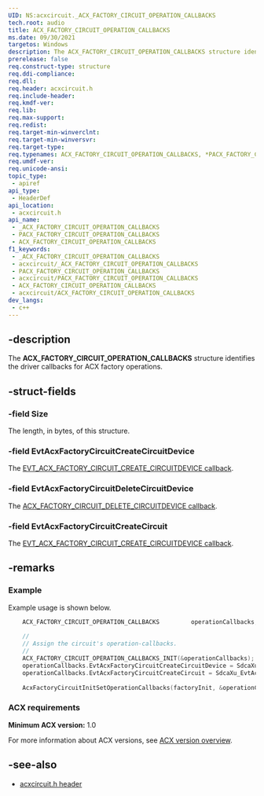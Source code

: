 ```yaml
---
UID: NS:acxcircuit._ACX_FACTORY_CIRCUIT_OPERATION_CALLBACKS
tech.root: audio
title: ACX_FACTORY_CIRCUIT_OPERATION_CALLBACKS
ms.date: 09/30/2021
targetos: Windows
description: The ACX_FACTORY_CIRCUIT_OPERATION_CALLBACKS structure identifies the driver callbacks for ACX factory operations.
prerelease: false
req.construct-type: structure
req.ddi-compliance: 
req.dll: 
req.header: acxcircuit.h
req.include-header: 
req.kmdf-ver: 
req.lib: 
req.max-support: 
req.redist: 
req.target-min-winverclnt: 
req.target-min-winversvr: 
req.target-type: 
req.typenames: ACX_FACTORY_CIRCUIT_OPERATION_CALLBACKS, *PACX_FACTORY_CIRCUIT_OPERATION_CALLBACKS
req.umdf-ver: 
req.unicode-ansi: 
topic_type:
 - apiref
api_type:
 - HeaderDef
api_location:
 - acxcircuit.h
api_name:
 - _ACX_FACTORY_CIRCUIT_OPERATION_CALLBACKS
 - PACX_FACTORY_CIRCUIT_OPERATION_CALLBACKS
 - ACX_FACTORY_CIRCUIT_OPERATION_CALLBACKS
f1_keywords:
 - _ACX_FACTORY_CIRCUIT_OPERATION_CALLBACKS
 - acxcircuit/_ACX_FACTORY_CIRCUIT_OPERATION_CALLBACKS
 - PACX_FACTORY_CIRCUIT_OPERATION_CALLBACKS
 - acxcircuit/PACX_FACTORY_CIRCUIT_OPERATION_CALLBACKS
 - ACX_FACTORY_CIRCUIT_OPERATION_CALLBACKS
 - acxcircuit/ACX_FACTORY_CIRCUIT_OPERATION_CALLBACKS
dev_langs:
 - c++
---
```


## -description

The **ACX_FACTORY_CIRCUIT_OPERATION_CALLBACKS** structure identifies the driver callbacks for ACX factory operations.

## -struct-fields

### -field Size

The length, in bytes, of this structure.

### -field EvtAcxFactoryCircuitCreateCircuitDevice

The [EVT_ACX_FACTORY_CIRCUIT_CREATE_CIRCUITDEVICE callback](nc-acxcircuit-evt_acx_factory_circuit_create_circuitdevice.md).

### -field EvtAcxFactoryCircuitDeleteCircuitDevice

The [ACX_FACTORY_CIRCUIT_DELETE_CIRCUITDEVICE callback](nc-acxcircuit-evt_acx_factory_circuit_delete_circuitdevice.md).

### -field EvtAcxFactoryCircuitCreateCircuit

The [EVT_ACX_FACTORY_CIRCUIT_CREATE_CIRCUITDEVICE callback](nc-acxcircuit-evt_acx_factory_circuit_create_circuitdevice.md).

## -remarks

### Example

Example usage is shown below.

```cpp
    ACX_FACTORY_CIRCUIT_OPERATION_CALLBACKS         operationCallbacks;
   
    //
    // Assign the circuit's operation-callbacks.
    //
    ACX_FACTORY_CIRCUIT_OPERATION_CALLBACKS_INIT(&operationCallbacks);
    operationCallbacks.EvtAcxFactoryCircuitCreateCircuitDevice = SdcaXu_EvtAcxFactoryCircuitCreateCircuitDevice;
    operationCallbacks.EvtAcxFactoryCircuitCreateCircuit = SdcaXu_EvtAcxFactoryCircuitCreateCircuit;
   
    AcxFactoryCircuitInitSetOperationCallbacks(factoryInit, &operationCallbacks);

```

### ACX requirements

**Minimum ACX version:** 1.0

For more information about ACX versions, see [ACX version overview](/windows-hardware/drivers/audio/acx-version-overview).

## -see-also

- [acxcircuit.h header](index.md)
